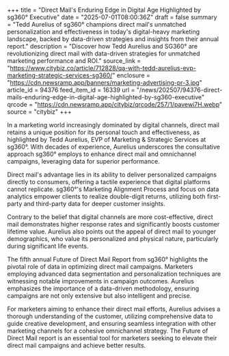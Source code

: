 +++
title = "Direct Mail's Enduring Edge in Digital Age Highlighted by sg360° Executive"
date = "2025-07-01T08:00:36Z"
draft = false
summary = "Tedd Aurelius of sg360° champions direct mail's unmatched personalization and effectiveness in today's digital-heavy marketing landscape, backed by data-driven strategies and insights from their annual report."
description = "Discover how Tedd Aurelius and SG360° are revolutionizing direct mail with data-driven strategies for unmatched marketing performance and ROI."
source_link = "https://www.citybiz.co/article/712828/qa-with-tedd-aurelius-evp-marketing-strategic-services-sg360/"
enclosure = "https://cdn.newsramp.app/banners/marketing-advertising-pr-3.jpg"
article_id = 94376
feed_item_id = 16339
url = "/news/202507/94376-direct-mails-enduring-edge-in-digital-age-highlighted-by-sg360-executive"
qrcode = "https://cdn.newsramp.app/citybiz/qrcode/257/1/pavewi7H.webp"
source = "citybiz"
+++

<p>In a marketing world increasingly dominated by digital channels, direct mail retains a unique position for its personal touch and effectiveness, as highlighted by Tedd Aurelius, EVP of Marketing & Strategic Services at sg360°. With decades of experience, Aurelius underscores the consultative approach sg360° employs to enhance direct mail and omnichannel campaigns, leveraging data for superior performance.</p><p>Direct mail's advantage lies in its ability to deliver personalized campaigns directly to consumers, offering a tactile experience that digital platforms cannot replicate. sg360°'s Marketing Alignment Process and focus on data analytics empower clients to realize double-digit returns, utilizing both first-party and third-party data for deeper customer insights.</p><p>Contrary to the belief that digital channels are more cost-effective, direct mail demonstrates higher response rates and significantly boosts customer lifetime value. Aurelius also points out the appeal of direct mail to younger demographics, who value its personalized and physical nature, particularly during significant life events.</p><p>The fifth annual Future of Direct Mail Report from sg360° highlights the pivotal role of data in optimizing direct mail campaigns. Marketers employing advanced data segmentation and personalization techniques are witnessing notable improvements in campaign outcomes. Aurelius emphasizes the importance of a data-driven methodology, ensuring campaigns are not only extensive but also intelligent and precise.</p><p>For marketers aiming to enhance their direct mail efforts, Aurelius advises a thorough understanding of the customer, utilizing comprehensive data to guide creative development, and ensuring seamless integration with other marketing channels for a cohesive omnichannel strategy. The Future of Direct Mail report is an essential tool for marketers seeking to elevate their direct mail campaigns and achieve better results.</p>